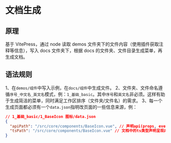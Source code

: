 # 文档生成

## 原理

基于 VitePress，通过 node 读取 demos 文件夹下的文件内容（使用插件获取注释等信息），写入 docs 文件夹下，根据 docs 的文件夹、文件目录生成菜单，再生成文档。

## 语法规则

1、在`demos/组件`中写入示例，在`docs/组件`中生成文件。
2、文件夹、文件命名遵循`序号_中文名_英文名`模式，例：`1_基础_basic`。其中`序号`和`英文名`非必须。这样有助于生成简洁的菜单，同时满足工作区排序（文件夹/文件名）的需求。
3、每一个生成页面都必须有一个`data.json`指明改页面的一些信息来源，例：

```json
// 1_基础_basic/1_BaseIcon 图标/data.json
{
  "apiPath": "/src/core/components/BaseIcon.vue", // 声明api(props, events, slots, expost)的来源地址，文档页面会以表格内容呈现（内容来源于注释）
  "tsPath": "/src/core/components/BaseIcon.vue" // 文档中的ts类型声明呈现内容的来源出处
}
```
